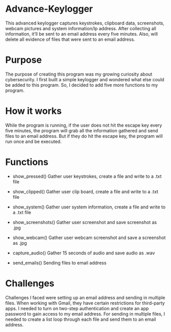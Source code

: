# Advance-Keylogger
This advanced keylogger captures keystrokes, clipboard data, screenshots, webcam pictures and system information/Ip address. After collecting all information, it’ll be sent to an email address every five minutes. Also, will delete all evidence of files that were sent to an email address.

# Purpose
The purpose of creating this program was my growing curiosity about cybersecurity. I first built a simple keylogger and wondered what else could be added to this program. So, I decided to add five more functions to my program.

# How it works
While the program is running, if the user does not hit the escape key every five minutes, the program will grab all the information gathered and send files to an email address. But if they do hit the escape key, the program will run once and be executed. 

# Functions
- show_pressed()
  Gather user keystrokes, create a file and write to a .txt file
  
- show_clipped()
  Gather user clip board, create a file and write to a .txt file
  
- show_system()
  Gather user system information, create a file and write to a .txt file
  
- show_screenshots()
  Gather user screenshot and save screenshot as .jpg
  
- show_webcam()
  Gather user webcam screenshot and save a screenshot as .jpg
  
- capture_audio()
  Gather 15 seconds of audio and save audio as .wav
  
- send_emails()
  Sending files to email address

# Challenges
Challenges I faced were setting up an email address and sending in multiple files. When working with Gmail, they have certain restrictions for third-party apps. I needed to turn on two-step authentication and create an app password to gain access to my email address. For sending in multiple files, I needed to create a list loop through each file and send them to an email address.                                      
